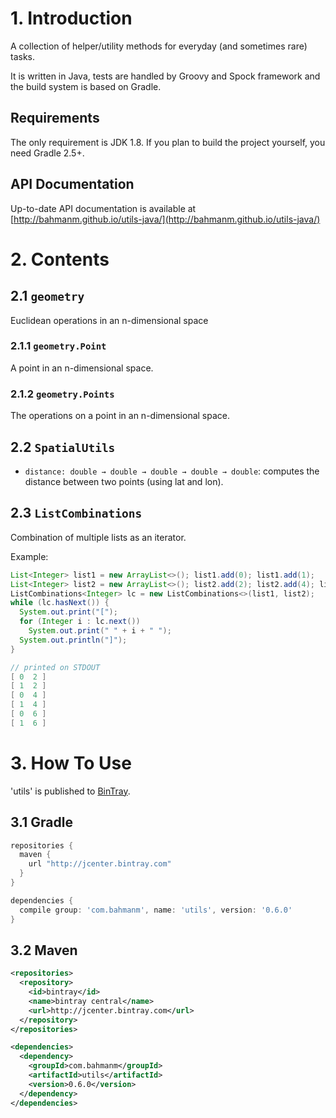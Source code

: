# 1. Introduction #
A collection of helper/utility methods for everyday (and sometimes rare) tasks.

It is written in Java, tests are handled by Groovy and Spock framework and the
build system is based on Gradle.

## Requirements ##
The only requirement is JDK 1.8.  If you plan to build the project yourself,
you need Gradle 2.5+.

## API Documentation ##
Up-to-date API documentation is available at [http://bahmanm.github.io/utils-java/](http://bahmanm.github.io/utils-java/)

# 2. Contents #

## 2.1 `geometry` ##
Euclidean operations in an n-dimensional space

### 2.1.1 `geometry.Point` ###
A point in an n-dimensional space.

### 2.1.2 `geometry.Points` ###
The operations on a point in an n-dimensional space.

## 2.2 `SpatialUtils` ##
* `distance: double → double → double → double → double`:
 computes the distance between two points (using lat and lon).

## 2.3 `ListCombinations` ##
Combination of multiple lists as an iterator.

Example:
```java
List<Integer> list1 = new ArrayList<>(); list1.add(0); list1.add(1);
List<Integer> list2 = new ArrayList<>(); list2.add(2); list2.add(4); list2.add(6);
ListCombinations<Integer> lc = new ListCombinations<>(list1, list2);
while (lc.hasNext()) {
  System.out.print("[");
  for (Integer i : lc.next())
    System.out.print(" " + i + " ");
  System.out.println("]");
}

// printed on STDOUT
[ 0  2 ]
[ 1  2 ]
[ 0  4 ]
[ 1  4 ]
[ 0  6 ]
[ 1  6 ]

```

# 3. How To Use #
'utils' is published to [BinTray](https://bintray.com/bahman/maven/com.bahmanm.utils/view).

## 3.1 Gradle ##
```groovy
repositories {
  maven {
    url "http://jcenter.bintray.com"
  }
}

dependencies {
  compile group: 'com.bahmanm', name: 'utils', version: '0.6.0'
}
```

## 3.2 Maven ##
```xml
<repositories>
  <repository>
    <id>bintray</id>
    <name>bintray central</name>
    <url>http://jcenter.bintray.com</url>
  </repository>
</repositories>

<dependencies>
  <dependency>
    <groupId>com.bahmanm</groupId>
    <artifactId>utils</artifactId>
    <version>0.6.0</version>
  </dependency>
</dependencies>
```
